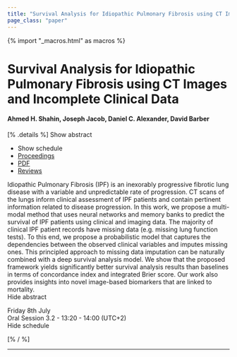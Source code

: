 ```yaml
---
title: "Survival Analysis for Idiopathic Pulmonary Fibrosis using CT Images and Incomplete Clinical Data"
page_class: "paper"
---
```


{% import "_macros.html" as macros %}

# Survival Analysis for Idiopathic Pulmonary Fibrosis using CT Images and Incomplete Clinical Data

#### Ahmed H. Shahin, Joseph Jacob, Daniel C. Alexander, David Barber

[% .details %]
<a class="toggle_visibility" data-selector=".abstract" data-level="3">Show abstract</a>
- <a class="toggle_visibility" data-selector=".schedule" data-level="3">Show schedule</a>
- <a href="">Proceedings</a>
- <a href="https://openreview.net/pdf?id=YWDmiiJ4hYP">PDF</a>
- <a href="https://openreview.net/forum?id=YWDmiiJ4hYP">Reviews</a>

<p>
    <span class="abstract">
        Idiopathic Pulmonary Fibrosis (IPF) is an inexorably progressive fibrotic lung disease with a variable and unpredictable rate of progression. CT scans of the lungs inform clinical assessment of IPF patients and contain pertinent information related to disease progression. In this work, we propose a multi-modal method that uses neural networks and memory banks to predict the survival of IPF patients using clinical and imaging data. The majority of clinical IPF patient records have missing data (e.g. missing lung function tests). To this end, we propose a probabilistic model that captures the dependencies between the observed clinical variables and imputes missing ones. This principled approach to missing data imputation can be naturally combined with a deep survival analysis model. We show that the proposed framework yields significantly better survival analysis results than baselines in terms of concordance index and integrated Brier score. Our work also provides insights into novel image-based biomarkers that are linked to mortality.
        <br>
        <span class="actions"><a class="toggle_visibility" data-level="2">Hide abstract</a></span>
    </span>
</p>

<p>
    <span class="schedule">
        Friday 8th July<br>Oral Session 3.2 - 13:20 - 14:00 (UTC+2)
        <br>
        <span class="actions"><a class="toggle_visibility" data-level="2">Hide schedule</a></span>
    </span>
</p>

[% / %]


---

<!-- {{ macros.presentation('', '', 720, 450) }} -->